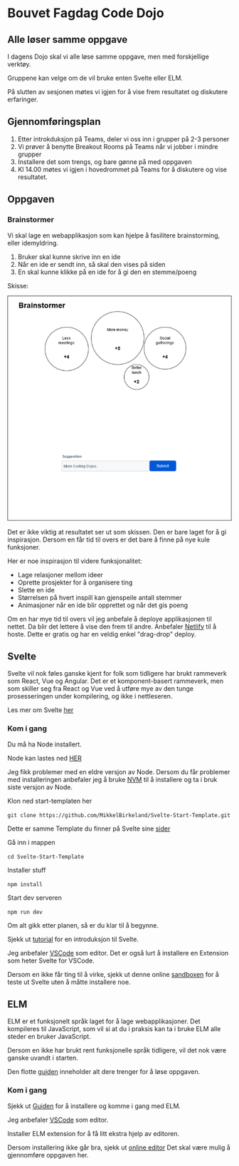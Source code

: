 # Bouvet Fagdag Code Dojo

## Alle løser samme oppgave

I dagens Dojo skal vi alle løse samme oppgave, men med forskjellige verktøy.

Gruppene kan velge om de vil bruke enten Svelte eller ELM.

På slutten av sesjonen møtes vi igjen for å vise frem resultatet og diskutere erfaringer.

## Gjennomføringsplan

1. Etter introkduksjon på Teams, deler vi oss inn i grupper på 2-3 personer
2. Vi prøver å benytte Breakout Rooms på Teams når vi jobber i mindre grupper
3. Installere det som trengs, og bare gønne på med oppgaven
4. Kl 14.00 møtes vi igjen i hovedrommet på Teams for å diskutere og vise resultatet. 

## Oppgaven

### Brainstormer

Vi skal lage en webapplikasjon som kan hjelpe å fasilitere brainstorming, eller idemyldring.

1. Bruker skal kunne skrive inn en ide
2. Når en ide er sendt inn, så skal den vises på siden
3. En skal kunne klikke på en ide for å gi den en stemme/poeng

Skisse:

![skisse](images/brainstormer.png)

Det er ikke viktig at resultatet ser ut som skissen. Den er bare laget for å gi inspirasjon.
Dersom en får tid til overs er det bare å finne på nye kule funksjoner.

Her er noe inspirasjon til videre funksjonalitet:

- Lage relasjoner mellom ideer
- Oprette prosjekter for å organisere ting
- Slette en ide
- Størrelsen på hvert inspill kan gjenspeile antall stemmer
- Animasjoner når en ide blir opprettet og når det gis poeng

Om en har mye tid til overs vil jeg anbefale å deploye applikasjonen til nettet.
Da blir det lettere å vise den frem til andre.
Anbefaler [Netlify](https://www.netlify.com/) til å hoste. Dette er gratis og har en veldig enkel "drag-drop" deploy.

## Svelte

Svelte vil nok føles ganske kjent for folk som tidligere har brukt rammeverk som React, Vue og Angular.
Det er et komponent-basert rammeverk, men som skiller seg fra React og Vue ved å utføre mye av den tunge prosesseringen
under kompilering, og ikke i nettleseren.

Les mer om Svelte [her](https://svelte.dev/blog/svelte-3-rethinking-reactivity)

### Kom i gang

Du må ha Node installert.

Node kan lastes ned [HER](https://nodejs.org/en/)

Jeg fikk problemer med en eldre versjon av Node.
Dersom du får problemer med installeringen anbefaler jeg å bruke [NVM](https://github.com/nvm-sh/nvm)
til å installere og ta i bruk siste versjon av Node.

Klon ned start-templaten her

`git clone https://github.com/MikkelBirkeland/Svelte-Start-Template.git`

Dette er samme Template du finner på Svelte sine [sider](https://svelte.dev/)

Gå inn i mappen

`cd Svelte-Start-Template`

Installer stuff

`npm install`

Start dev serveren

`npm run dev`

Om alt gikk etter planen, så er du klar til å begynne.

Sjekk ut [tutorial](https://svelte.dev/tutorial/basics) for en introduksjon til Svelte.

Jeg anbefaler [VSCode](https://code.visualstudio.com/) som editor.
Det er også lurt å installere en Extension som heter Svelte for VSCode.

Dersom en ikke får ting til å virke, sjekk ut denne online [sandboxen](https://codesandbox.io/s/svelte) for å teste ut
Svelte uten å måtte installere noe.

## ELM

ELM er et funksjonelt språk laget for å lage webapplikasjoner.
Det kompileres til JavaScript, som vil si at du i praksis kan ta i bruke ELM alle steder
en bruker JavaScript.

Dersom en ikke har brukt rent funksjonelle språk tidligere, vil det nok være ganske uvandt i starten.

Den flotte [guiden](https://guide.elm-lang.org/) inneholder alt dere trenger for å løse oppgaven.

### Kom i gang

Sjekk ut [Guiden](https://guide.elm-lang.org/install/elm.html) for å installere og komme i gang med ELM.

Jeg anbefaler [VSCode](https://code.visualstudio.com/) som editor.

Installer ELM extension for å få litt ekstra hjelp av editoren.

Dersom installering ikke går bra, sjekk ut [online editor](https://elm-lang.org/try)
Det skal være mulig å gjennomføre oppgaven her.
